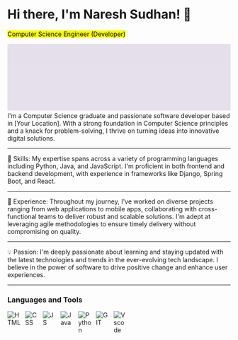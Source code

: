 # Hi there, I'm Naresh Sudhan! 👋

<mark>Computer Science Engineer (Developer)</mark>

![](https://github.com/codewithnareshsudhan/codewithnareshsudhan/blob/main/naresh.gif)
I'm a Computer Science graduate and passionate software developer based in [Your Location]. With a strong foundation in Computer Science principles and a knack for problem-solving, I thrive on turning ideas into innovative digital solutions.

---

🚀 Skills: My expertise spans across a variety of programming languages including Python, Java, and JavaScript. I'm proficient in both frontend and backend development, with experience in frameworks like Django, Spring Boot, and React.

---

🔭 Experience: Throughout my journey, I've worked on diverse projects ranging from web applications to mobile apps, collaborating with cross-functional teams to deliver robust and scalable solutions. I'm adept at leveraging agile methodologies to ensure timely delivery without compromising on quality.

---

💡 Passion: I'm deeply passionate about learning and staying updated with the latest technologies and trends in the ever-evolving tech landscape. I believe in the power of software to drive positive change and enhance user experiences.

---

### Languages and Tools

<img align="left" alt="HTML" width="30px" style="padding-right:10px;" src="https://cdn.jsdelivr.net/gh/devicons/devicon/icons/html5/html5-original.svg" />
<img align="left" alt="CSS" width="30px" style="padding-right:10px;" src="https://cdn.jsdelivr.net/gh/devicons/devicon/icons/css3/css3-original.svg"  />
<img align="left" alt="JS" width="30px" style="padding-right:10px;" src="https://cdn.jsdelivr.net/gh/devicons/devicon/icons/javascript/javascript-original.svg" />  
<img align="left" alt="Java" width="30px" style="padding-right:10px;" src="https://cdn.jsdelivr.net/gh/devicons/devicon/icons/java/java-original.svg" />
<img align="left" alt="Python" width="30px" style="padding-right:10px;" src="https://cdn.jsdelivr.net/gh/devicons/devicon/icons/python/python-original.svg" />
<img align="left" alt="GIT" width="30px" style="padding-right:10px;" src="https://cdn.jsdelivr.net/gh/devicons/devicon/icons/git/git-original.svg" />
<img align="left" alt="Vscode" width="30px" style="padding-right:10px;" src="https://cdn.jsdelivr.net/gh/devicons/devicon/icons/vscode/vscode-original.svg" />
<br />          
